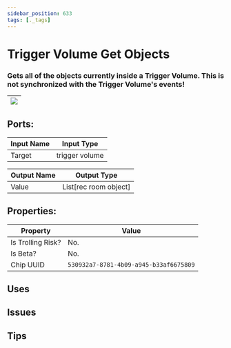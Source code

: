 ```yaml
---
sidebar_position: 633
tags: [._tags]
---
```


# Trigger Volume Get Objects


### Gets all of the objects currently inside a Trigger Volume. This is not synchronized with the Trigger Volume's events!

| ![](https://images-ext-2.discordapp.net/external/MPmIaQzlEPmgGWlgi-WxBBXt0Bjv_zWPkg1y1f_sy3s/https/www.recroomcircuits.com/image/circuit/absolute-value?width=206&height=108) |
|-----|

## Ports:

| Input Name | Input Type |
|-----------|-----------|
| Target | trigger volume |

| Output Name | Output Type |
|-----------|-----------|
| Value | List[rec room object] |

## Properties:

| Property  | Value |
|-------------------|-----------|
| Is Trolling Risk? | No. |
| Is Beta? | No. |
| Chip UUID | `530932a7-8781-4b09-a945-b33af6675809` |

## Uses

## Issues

## Tips